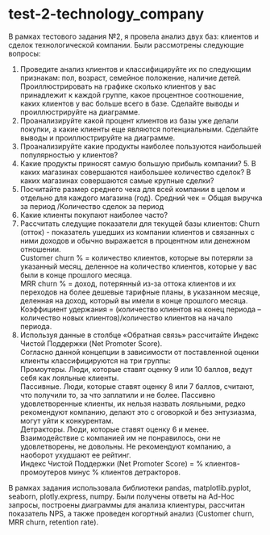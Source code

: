 # test-2-technology_company
В рамках тестового задания №2, я провела анализ двух баз: клиентов и сделок технологической компании. Были рассмотрены следующие вопросы:

  1. Проведите анализ клиентов и классифицируйте их по следующим признакам: пол, возраст, семейное положение, наличие детей. Проиллюстрировать на графике сколько клиентов у вас принадлежит к каждой группе, какое процентное соотношение, каких клиентов у вас больше всего в базе. Сделайте выводы и проиллюстрируйте на диаграмме.
  2. Проанализируйте какой процент клиентов из базы уже делали покупки, а какие клиенты еще являются потенциальными. Сделайте выводы и проиллюстрируйте на диаграмме.
  3. Проанализируйте какие продукты наиболее пользуются наибольшей популярностью у клиентов? 
  4. Какие продукты приносят самую большую прибыль компании?
  5. В каких магазинах совершаются наибольшее количество сделок? В каких магазинах совершаются самые крупные сделки?
  6. Посчитайте размер среднего чека для всей компании в целом и отдельно для каждого магазина (год). Средний чек = Общая выручка за период /Количество сделок за период
  7. Какие клиенты покупают наиболее часто? 
  8. Рассчитать следущие показатели для текущей базы клиентов:
Churn (отток) - показатель ушедших из компании клиентов и связанных с ними доходов и обычно выражается в процентном или денежном отношении.\
Customer churn % = количество клиентов, которые вы потеряли за указанный месяц, деленное на количество клиентов, которые у вас были в конце прошлого месяца.\
MRR churn % = доход, потерянный из-за оттока клиентов и их переходов на более дешевые тарифные планы, в указанном месяце, деленная на доход, который вы имели в конце прошлого месяца.\
Коэффициент удержания = (количество клиентов на конец периода – количество новых клиентов)/количество клиентов на начало периода.
  9. Используя данные в столбце «Обратная связь» рассчитайте Индекс Чистой Поддержки (Net Promoter Score).\
Согласно данной концепции в зависимости от поставленной оценки клиенты классифицируются на три группы:\
Промоутеры. Люди, которые ставят оценку 9 или 10 баллов, ведут себя как лояльные клиенты.\
Пассивные. Люди, которые ставят оценку 8 или 7 баллов, считают, что получили то, за что заплатили и не более. Пассивно удовлетворенные клиенты, их нельзя назвать лояльными, редко рекомендуют компанию, делают это с оговоркой и без энтузиазма, могут уйти к конкурентам.\
Детракторы. Люди, которые ставят оценку 6 и менее. Взаимодействие с компанией им не понравилось, они не удовлетворены, не довольны. Не рекомендуют компанию, а наоборот ухудшают ее рейтинг.\
Индекс Чистой Поддержки (Net Promoter Score) = % клиентов-промоутеров минус % клиентов детракторов. 

В рамках задания использовала библиотеки pandas, matplotlib.pyplot, seaborn, plotly.express, numpy. Были получены ответы на  Ad-Hoc запросы, построены диаграммы для анализа клиентуры, рассчитан показатель NPS, а также проведен когортный анализ (Customer churn, MRR churn, retention rate).
